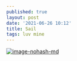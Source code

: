 ```yaml
---
published: true
layout: post
date: '2021-06-26 10:12'
title: Sail
tags: luv mine 
---
```

[![image-nohash-md](https://images.weserv.nl/?url=https://i.imgur.com/DxRCFim.jpg)](https://images.weserv.nl/?url=https://i.imgur.com/3By4o9F.jpg)
